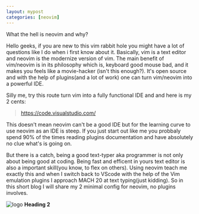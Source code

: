 ```yaml
---
layout: mypost
categories: [neovim]
---
```

What the hell is neovim and why?

Hello geeks, if you are new to this vim rabbit hole you might have a lot of questions like I do when i first know about it. Basically, vim is a text editor and neovim is the modernize version of vim. The main benefit of vim/neovim is in its philosophy which is, keyboard good mouse bad, and it makes you feels like a movie-hacker (isn't this enough?). It's open source and with the help of plugins(and a lot of work) one can turn vim/neovim into a powerful IDE.

Silly me, try this route turn vim into a fully functional IDE and and here is my 2 cents:
> https://code.visualstudio.com/

This doesn't mean neovim can't be a good IDE but for the learning curve to use neovim as an IDE is steep. If you just start out like me you probbaly spend 90% of the times reading plugins documentation and have absolutely no clue what's is going on.

But there is a catch, being a good text-typer aka programmer is not only about being good at coding. Being fast and efficent in yours text editor is also a important skill(you know, to flex on others). Using neovim teach me exactly this and when I switch back to VScode with the help of the Vim emulation plugins I approach MACH 20 at text typing(just kidding). So in this short blog I will share my 2 minimal config for neovim, no plugins involves.



![logo](logo.png)
**Heading 2**
